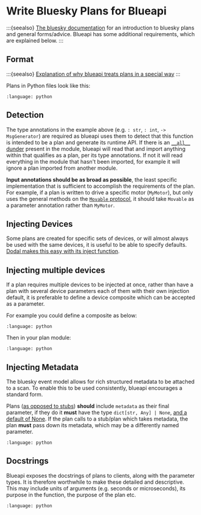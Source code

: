 # Write Bluesky Plans for Blueapi

:::{seealso}
[The bluesky documentation](https://blueskyproject.io/bluesky/main/index.html) for an introduction to bluesky plans and general forms/advice. Blueapi has some additional requirements, which are explained below.
:::

## Format

:::{seealso}
[Explanation of why blueapi treats plans in a special way](../explanations/plans.md)
:::

Plans in Python files look like this:

```{literalinclude} ../../tests/unit_tests/code_examples/plan_module.py
:language: python
```

## Detection

The type annotations in the example above (e.g. `: str`, `: int`, `-> MsgGenerator`) are required as blueapi uses them to detect that this function is intended to be a plan and generate its runtime API. If there is an [`__all__` dunder](https://docs.python.org/3/tutorial/modules.html#importing-from-a-package) present in the module, blueapi will read that and import anything within that qualifies as a plan, per its type annotations. If not it will read everything in the module that hasn't been imported, for example it will ignore a plan imported from another module.

**Input annotations should be as broad as possible**, the least specific implementation that is sufficient to accomplish the requirements of the plan. For example, if a plan is written to drive a specific motor (`MyMotor`), but only uses the general methods on the [`Movable` protocol](https://blueskyproject.io/bluesky/main/hardware.html#bluesky.protocols.Movable), it should take `Movable` as a parameter annotation rather than `MyMotor`.

## Injecting Devices

Some plans are created for specific sets of devices, or will almost always be used with the same devices, it is useful to be able to specify defaults. [Dodal makes this easy with its inject function](https://diamondlightsource.github.io/dodal/main/reference/generated/dodal.common.html#dodal.common.inject).

## Injecting multiple devices

If a plan requires multiple devices to be injected at once, rather than have a plan with several device parameters each of them with their own injection default, it is preferable to define a device composite which can be accepted as a parameter.

For example you could define a composite as below:

```{literalinclude} ../../tests/unit_tests/code_examples/device_composite.py
:language: python
```

Then in your plan module:

```{literalinclude} ../../tests/unit_tests/code_examples/plan_with_composite.py
:language: python
```


## Injecting Metadata

The bluesky event model allows for rich structured metadata to be attached to a scan. To enable this to be used consistently, blueapi encourages a standard form.

Plans ([as opposed to stubs](../explanations/plans.md)) **should** include `metadata` as their final parameter, if they do it **must** have the type `dict[str, Any] | None`, [and a default of None](https://stackoverflow.com/questions/26320899/why-is-the-empty-dictionary-a-dangerous-default-value-in-python). If the plan calls to a stub/plan which takes metadata, the plan **must** pass down its metadata, which may be a differently named parameter.

```{literalinclude} ../../tests/unit_tests/code_examples/plan_metadata.py
:language: python
```

## Docstrings

Blueapi exposes the docstrings of plans to clients, along with the parameter types. It is therefore worthwhile to make these detailed and descriptive. This may include units of arguments (e.g. seconds or microseconds), its purpose in the function, the purpose of the plan etc.

```{literalinclude} ../../tests/unit_tests/code_examples/plan_docstrings.py
:language: python
```
